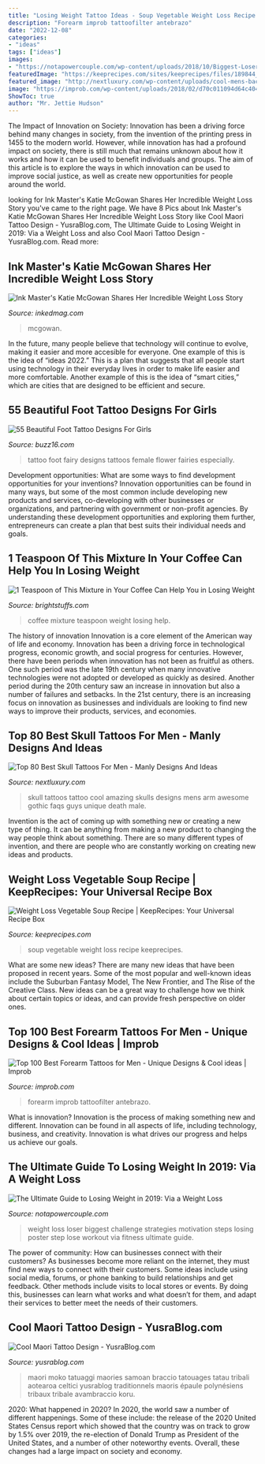 ```yaml
---
title: "Losing Weight Tattoo Ideas - Soup Vegetable Weight Loss Recipe Keeprecipes"
description: "Forearm improb tattoofilter antebrazo"
date: "2022-12-08"
categories:
- "ideas"
tags: ["ideas"]
images:
- "https://notapowercouple.com/wp-content/uploads/2018/10/Biggest-Loser-Weight-Loss-683x1024.jpg"
featuredImage: "https://keeprecipes.com/sites/keeprecipes/files/189844_1483541893_0.jpg"
featured_image: "http://nextluxury.com/wp-content/uploads/cool-mens-back-skull-tattoos.jpg"
image: "https://improb.com/wp-content/uploads/2018/02/d70c011094d64c404f7ac7b73f67b3e0.jpg"
ShowToc: true
author: "Mr. Jettie Hudson"
---
```



The Impact of Innovation on Society:
Innovation has been a driving force behind many changes in society, from the invention of the printing press in 1455 to the modern world. However, while innovation has had a profound impact on society, there is still much that remains unknown about how it works and how it can be used to benefit individuals and groups. The aim of this article is to explore the ways in which innovation can be used to improve social justice, as well as create new opportunities for people around the world.

	

		
looking for Ink Master&#039;s Katie McGowan Shares Her Incredible Weight Loss Story you've came to the right page. We have 8 Pics about Ink Master&#039;s Katie McGowan Shares Her Incredible Weight Loss Story like Cool Maori Tattoo Design - YusraBlog.com, The Ultimate Guide to Losing Weight in 2019: Via a Weight Loss and also Cool Maori Tattoo Design - YusraBlog.com. Read more:
		
    
## Ink Master&#039;s Katie McGowan Shares Her Incredible Weight Loss Story

<img loading=lazy src="https://www.inkedmag.com/.image/c_limit%2Ccs_srgb%2Cfl_progressive%2Cq_auto:good%2Cw_700/MTU5MDMyOTg3OTEyNjQ0MjQ1/image2.jpg" onerror="this.onerror=null;this.src='https://tse2.mm.bing.net/th?id=OIP.Is8RXyjyV52cp6HZALNhBAHaK0&amp;pid=15.1';" alt="Ink Master&#039;s Katie McGowan Shares Her Incredible Weight Loss Story">

_Source: inkedmag.com_

>mcgowan. 

	

In the future, many people believe that technology will continue to evolve, making it easier and more accesible for everyone. One example of this is the idea of “ideas 2022.” This is a plan that suggests that all people start using technology in their everyday lives in order to make life easier and more comfortable. Another example of this is the idea of “smart cities,” which are cities that are designed to be efficient and secure.

    
## 55 Beautiful Foot Tattoo Designs For Girls

<img loading=lazy src="http://buzz16.com/wp-content/uploads/2015/06/foot-tattoos0021.jpg" onerror="this.onerror=null;this.src='https://tse2.mm.bing.net/th?id=OIP.Za5mVbB_DCFgCExJQ6TLcgHaLH&amp;pid=15.1';" alt="55 Beautiful Foot Tattoo Designs For Girls">

_Source: buzz16.com_

>tattoo foot fairy designs tattoos female flower fairies especially. 

	

Development opportunities: What are some ways to find development opportunities for your inventions?
Innovation opportunities can be found in many ways, but some of the most common include developing new products and services, co-developing with other businesses or organizations, and partnering with government or non-profit agencies. By understanding these development opportunities and exploring them further, entrepreneurs can create a plan that best suits their individual needs and goals.

    
## 1 Teaspoon Of This Mixture In Your Coffee Can Help You In Losing Weight

<img loading=lazy src="http://brightstuffs.com/wp-content/uploads/2017/01/1-teaspoon-of-mixture-in-your-coffee-can-help-you-in-losing-weight-1-2.jpg" onerror="this.onerror=null;this.src='https://tse1.mm.bing.net/th?id=OIP.h6CJCQ05BNZuE7KB56KxJgHaD4&amp;pid=15.1';" alt="1 Teaspoon of This Mixture in Your Coffee Can Help You in Losing Weight">

_Source: brightstuffs.com_

>coffee mixture teaspoon weight losing help. 

	

The history of innovation
Innovation is a core element of the American way of life and economy. Innovation has been a driving force in technological progress, economic growth, and social progress for centuries. However, there have been periods when innovation has not been as fruitful as others. One such period was the late 19th century when many innovative technologies were not adopted or developed as quickly as desired. Another period during the 20th century saw an increase in innovation but also a number of failures and setbacks. In the 21st century, there is an increasing focus on innovation as businesses and individuals are looking to find new ways to improve their products, services, and economies.

    
## Top 80 Best Skull Tattoos For Men - Manly Designs And Ideas

<img loading=lazy src="http://nextluxury.com/wp-content/uploads/cool-mens-back-skull-tattoos.jpg" onerror="this.onerror=null;this.src='https://tse1.mm.bing.net/th?id=OIP.GY9JMxGEFC4oC_l9K5x0oAAAAA&amp;pid=15.1';" alt="Top 80 Best Skull Tattoos For Men - Manly Designs And Ideas">

_Source: nextluxury.com_

>skull tattoos tattoo cool amazing skulls designs mens arm awesome gothic faqs guys unique death male. 

	

Invention is the act of coming up with something new or creating a new type of thing. It can be anything from making a new product to changing the way people think about something. There are so many different types of invention, and there are people who are constantly working on creating new ideas and products.

    
## Weight Loss Vegetable Soup Recipe | KeepRecipes: Your Universal Recipe Box

<img loading=lazy src="https://keeprecipes.com/sites/keeprecipes/files/189844_1483541893_0.jpg" onerror="this.onerror=null;this.src='https://tse4.mm.bing.net/th?id=OIP.8zRS3C1aylDZbw2GWfgyEQHaLH&amp;pid=15.1';" alt="Weight Loss Vegetable Soup Recipe | KeepRecipes: Your Universal Recipe Box">

_Source: keeprecipes.com_

>soup vegetable weight loss recipe keeprecipes. 

	

What are some new ideas?
There are many new ideas that have been proposed in recent years. Some of the most popular and well-known ideas include the Suburban Fantasy Model, The New Frontier, and The Rise of the Creative Class. New ideas can be a great way to challenge how we think about certain topics or ideas, and can provide fresh perspective on older ones.

    
## Top 100 Best Forearm Tattoos For Men - Unique Designs &amp; Cool Ideas | Improb

<img loading=lazy src="https://improb.com/wp-content/uploads/2018/02/d70c011094d64c404f7ac7b73f67b3e0.jpg" onerror="this.onerror=null;this.src='https://tse1.mm.bing.net/th?id=OIP.6G9xZSfhqcWKxHWzhtHThQHaKv&amp;pid=15.1';" alt="Top 100 Best Forearm Tattoos for Men - Unique Designs &amp; Cool ideas | Improb">

_Source: improb.com_

>forearm improb tattoofilter antebrazo. 

	

What is innovation?
Innovation is the process of making something new and different. Innovation can be found in all aspects of life, including technology, business, and creativity. Innovation is what drives our progress and helps us achieve our goals.

    
## The Ultimate Guide To Losing Weight In 2019: Via A Weight Loss

<img loading=lazy src="https://notapowercouple.com/wp-content/uploads/2018/10/Biggest-Loser-Weight-Loss-683x1024.jpg" onerror="this.onerror=null;this.src='https://tse1.mm.bing.net/th?id=OIP.qcXOJfi-SyjpuVwAxoKh5AHaLG&amp;pid=15.1';" alt="The Ultimate Guide to Losing Weight in 2019: Via a Weight Loss">

_Source: notapowercouple.com_

>weight loss loser biggest challenge strategies motivation steps losing poster step lose workout via fitness ultimate guide. 

	

The power of community: How can businesses connect with their customers?
As businesses become more reliant on the internet, they must find new ways to connect with their customers. Some ideas include using social media, forums, or phone banking to build relationships and get feedback. Other methods include visits to local stores or events. By doing this, businesses can learn what works and what doesn’t for them, and adapt their services to better meet the needs of their customers.

    
## Cool Maori Tattoo Design - YusraBlog.com

<img loading=lazy src="https://www.yusrablog.com/wp-content/uploads/2010/12/Cool-Maori-Tattoo-Design.jpg" onerror="this.onerror=null;this.src='https://tse2.mm.bing.net/th?id=OIP.kBc3zY_OfAjQwXexIWB4zwHaPn&amp;pid=15.1';" alt="Cool Maori Tattoo Design - YusraBlog.com">

_Source: yusrablog.com_

>maori moko tatuaggi maories samoan braccio tatouages tatau tribali aotearoa celtici yusrablog traditionnels maoris épaule polynésiens tribaux tribale avambraccio koru. 

	

2020: What happened in 2020?
In 2020, the world saw a number of different happenings. Some of these include: the release of the 2020 United States Census report which showed that the country was on track to grow by 1.5% over 2019, the re-election of Donald Trump as President of the United States, and a number of other noteworthy events. Overall, these changes had a large impact on society and economy.

